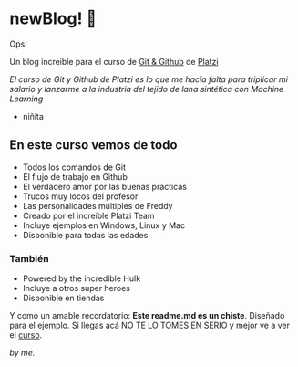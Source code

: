 # newBlog! 💚
Ops!

Un blog increible para el curso de [Git & Github](https://platzi.com/cursos/git-github/) de [Platzi](https://platzi.com/new-home/)

*El curso de Git y Github de Platzi es lo que me hacía falta para triplicar mi salario y lanzarme a la industria del tejido de lana sintética con Machine Learning*

 - niñita

## En este curso vemos de todo
* Todos los comandos de Git
* El flujo de trabajo en Github
* El verdadero amor por las buenas prácticas
* Trucos muy locos del profesor
* Las personalidades múltiples de Freddy
* Creado por el increíble Platzi Team
* Incluye ejemplos en Windows, Linux y Mac
* Disponible para todas las edades
### Tambi&eacute;n
* Powered by the incredible Hulk
* Incluye a otros super heroes
* Disponible en tiendas

Y como un amable recordatorio: **Este readme.md es un chiste**. Diseñado para el ejemplo. Si llegas acá NO TE LO TOMES EN SERIO y mejor ve a ver el [curso](https://platzi.com/cursos/git-github/).

*by me.*
